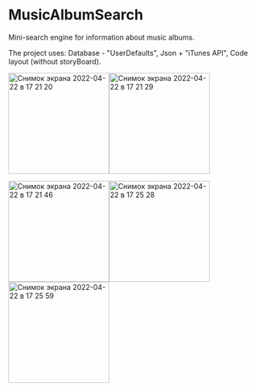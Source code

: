 # MusicAlbumSearch
Mini-search engine for information about music albums.

The project uses:
Database - "UserDefaults",
Json + "iTunes API",
Code layout (without storyBoard).

<img width="200" alt="Снимок экрана 2022-04-22 в 17 21 20" src="https://user-images.githubusercontent.com/95176430/167133085-3b4f066a-1422-41fe-8e34-ca563d8acf01.png"><img width="200" alt="Снимок экрана 2022-04-22 в 17 21 29" src="https://user-images.githubusercontent.com/95176430/167133123-472bc0e5-2e4c-4b91-aa55-e607d2f3ce1c.png">

<img width="200" alt="Снимок экрана 2022-04-22 в 17 21 46" src="https://user-images.githubusercontent.com/95176430/167133183-60a4961a-027f-4120-b58a-d229d4edde6c.png"><img width="200" alt="Снимок экрана 2022-04-22 в 17 25 28" src="https://user-images.githubusercontent.com/95176430/167133199-b20ca5e6-f8a0-493b-a71d-6bc830fde59c.png"><img width="200" alt="Снимок экрана 2022-04-22 в 17 25 59" src="https://user-images.githubusercontent.com/95176430/167133206-f7a9d94e-4fca-425d-9490-f26f6967b775.png">
